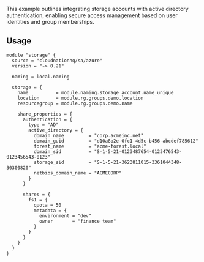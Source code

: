 This example outlines integrating storage accounts with active directory authentication, enabling secure access management based on user identities and group memberships.

## Usage

```hcl
module "storage" {
  source = "cloudnationhq/sa/azure"
  version = "~> 0.21"

  naming = local.naming

  storage = {
    name          = module.naming.storage_account.name_unique
    location      = module.rg.groups.demo.location
    resourcegroup = module.rg.groups.demo.name

    share_properties = {
      authentication = {
        type = "AD"
        active_directory = {
          domain_name         = "corp.acmeinc.net"
          domain_guid         = "d10a8b2e-0fc1-4d5c-b456-abcdef785612"
          forest_name         = "acme-forest.local"
          domain_sid          = "S-1-5-21-0123487654-0123476543-0123456543-0123"
          storage_sid         = "S-1-5-21-3623811015-3361044348-30300820"
          netbios_domain_name = "ACMECORP"
        }
      }

      shares = {
        fs1 = {
          quota = 50
          metadata = {
            environment = "dev"
            owner       = "finance team"
          }
        }
      }
    }
  }
}
```
